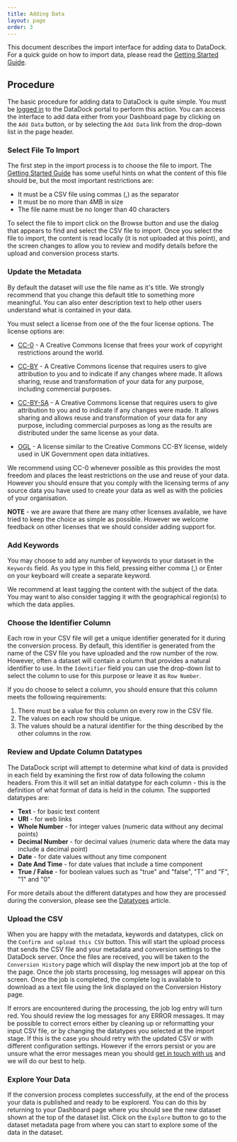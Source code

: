 ```yaml
---
title: Adding Data
layout: page
order: 3
---
```


This document describes the import interface for adding data to DataDock.
For a quick guide on how to import data, please read the [Getting Started Guide](../getting-started/).

## Procedure

The basic procedure for adding data to DataDock is quite simple. You must be 
[logged in](./logging-in-and-out.html) to the DataDock portal to perform this action. 
You can access the interface to add data either from your Dashboard page by clicking on the `Add Data` button, or by
selecting the `Add Data` link from the drop-down list in the page header.

### Select File To Import

The first step in the import process is to choose the file to import. The [Getting Started Guide](../getting-started/)
has some useful hints on what the content of this file should be, but the most important restrictions are:

  - It must be a CSV file using commas (,) as the separator
  - It must be no more than 4MB in size
  - The file name must be no longer than 40 characters
  
To select the file to import click on the Browse button and use the dialog that appears to find and select the CSV file to import.
Once you select the file to import, the content is read locally (it is not uploaded at this point), and the screen changes
to allow you to review and modify details before the upload and conversion process starts.

### Update the Metadata

By default the dataset will use the file name as it's title. We strongly recommend that you change this default title
to something more meaningful. You can also enter description text to help other users understand what is contained in 
your data.

You must select a license from one of the the four license options. The license options are:

  * [CC-0](https://creativecommons.org/choose/zero/) - A Creative Commons license that frees your work of copyright restrictions around the world. 

  * [CC-BY](https://creativecommons.org/licenses/by/4.0/) - A Creative Commons license that requires users to give attribution to you and to indicate if any changes where made. It allows sharing, reuse and transformation of your data for any purpose, including commercial purposes.

  * [CC-BY-SA](https://creativecommons.org/licenses/by-sa/4.0/) - A Creative Commons license that requires users to give attribution to you and to indicate if any changes were made. It allows sharing and allows reuse and transformation of your data for any purpose, including commercial purposes as long as the results are distributed under the same license as your data.

  * [OGL](https://www.nationalarchives.gov.uk/doc/open-government-licence/version/3/) - A license similar to the Creative Commons CC-BY license, widely used in UK Government open data initiatives.

We recommend using CC-0 whenever possible as this provides the most freedom and places the least restrictions on the use and reuse of your data. However
you should ensure that you comply with the licensing terms of any source data you have used to create your data as well as with the policies of your
organisation.

**NOTE** - we are aware that there are many other licenses available, we have tried to keep the choice as simple as possible. However we welcome feedback
on other licenses that we should consider adding support for.

### Add Keywords

You may choose to add any number of keywords to your dataset in the `Keywords` field. As you type in this field, pressing either comma (,) or Enter on your keyboard will create a separate keyword.

We recommend at least tagging the content with the subject of the data. You may want to also consider tagging it with the geographical region(s) to which the data applies.

### Choose the Identifier Column

Each row in your CSV file will get a unique identifier generated for it during the conversion process. By default, this identifier is generated from the name of the CSV file you have uploaded and the row number of the row. However, often a dataset will contain a column that provides a natural identifier to use. In the `Identifier` field you can use the drop-down list to select the column to use for this purpose or leave it as `Row Number`.

If you do choose to select a column, you should ensure that this column meets the following requirements:

  1. There must be a value for this column on every row in the CSV file.
  1. The values on each row should be unique.
  1. The values should be a natural identifier for the thing described by the other columns in the row.
	
### Review and Update Column Datatypes

The DataDock script will attempt to determine what kind of data is provided in each field by examining the first row of data following the column headers.
From this it will set an initial datatype for each column - this is the definition of what format of data is held in the column. The supported datatypes are:

  - **Text** - for basic text content
  - **URI** - for web links
  - **Whole Number** - for integer values (numeric data without any decimal points)
  - **Decimal Number** - for decimal values (numeric data where the data may include a decimal point)
  - **Date** - for date values without any time component
  - **Date And Time** - for date values that include a time component
  - **True / False** - for boolean values such as "true" and "false", "T" and "F", "1" and "0"
	
For more details about the different datatypes and how they are processed during the conversion, please see the [Datatypes](./datatypes.html) article.

### Upload the CSV

When you are happy with the metadata, keywords and datatypes, click on the `Confirm and upload this CSV` button. This will start the upload process that
sends the CSV file and your metadata and conversion settings to the DataDock server. Once the files are received, you will be taken to the
`Conversion History` page which will display the new import job at the top of the page. Once the job starts processing, log messages will appear on this
screen. Once the job is completed, the complete log is available to download as a text file using the link displayed on the Conversion History page.

If errors are encountered during the processing, the job log entry will turn red. You should review the log messages for any ERROR messages. It may be 
possible to correct errors either by cleaning up or reformatting your input CSV file, or by changing the datatypes you selected at the import stage. If
this is the case you should retry with the updated CSV or with different configuration settings. However if the errors persist or you are unsure what the
error messages mean you should [get in touch with us](./getting-help.html) and we will do our best to help.

### Explore Your Data

If the conversion process completes successfully, at the end of the process your data is published and ready to be explorerd. You can do this by returning
to your Dashboard page where you should see the new dataset shown at the top of the dataset list. Click on the `Explore` button to go to the dataset metadata
page from where you can start to explore some of the data in the dataset.


